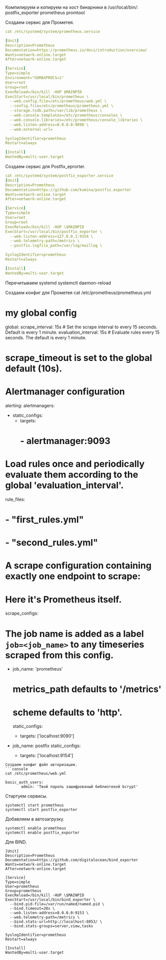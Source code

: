 Компилируем и копируем на хост бинарники в /usr/local/bin/:
postfix_exporter
prometheus
promtool


Создаем сервис для Прометея.
```yaml
cat /etc/systemd/system/prometheus.service

[Unit]
Description=Prometheus
Documentation=https://prometheus.io/docs/introduction/overview/
Wants=network-online.target
After=network-online.target

[Service]
Type=simple
Environment="GOMAXPROCS=1" 
User=root
Group=root
ExecReload=/bin/kill -HUP $MAINPID
ExecStart=/usr/local/bin/prometheus \
  --web.config.file=/etc/prometheus/web.yml \
  --config.file=/etc/prometheus/prometheus.yml \
  --storage.tsdb.path=/var/lib/prometheus \
  --web.console.templates=/etc/prometheus/consoles \
  --web.console.libraries=/etc/prometheus/console_libraries \
  --web.listen-address=0.0.0.0:9090 \
  --web.external-url=

SyslogIdentifier=prometheus
Restart=always

[Install]
WantedBy=multi-user.target
```
Создаем сервис для Postfix_eprorter.
```yaml
cat /etc/systemd/system/postfix_exporter.service
[Unit]
Description=Prometheus
Documentation=https://github.com/kumina/postfix_exporter
Wants=network-online.target
After=network-online.target

[Service]
Type=simple
User=root
Group=root
ExecReload=/bin/kill -HUP \$MAINPID
ExecStart=/usr/local/bin/postfix_exporter \
  --web.listen-address=127.0.0.1:9154 \
  --web.telemetry-path=/metrics \
  --postfix.logfile_path=/var/log/maillog \

SyslogIdentifier=prometheus
Restart=always

[Install]
WantedBy=multi-user.target
```
Перечитываем systemd
systemctl daemon-reload

Создаем конфиг для Прометея
cat /etc/prometheus/prometheus.yml

# my global config
global:
  scrape_interval:     15s # Set the scrape interval to every 15 seconds. Default is every 1 minute.
  evaluation_interval: 15s # Evaluate rules every 15 seconds. The default is every 1 minute.
  # scrape_timeout is set to the global default (10s).

# Alertmanager configuration
alerting:
  alertmanagers:
  - static_configs:
    - targets:
      # - alertmanager:9093

# Load rules once and periodically evaluate them according to the global 'evaluation_interval'.
rule_files:
  # - "first_rules.yml" 
  # - "second_rules.yml" 

# A scrape configuration containing exactly one endpoint to scrape:
# Here it's Prometheus itself.
scrape_configs:
  # The job name is added as a label `job=<job_name>` to any timeseries scraped from this config.
  - job_name: 'prometheus'

    # metrics_path defaults to '/metrics'
    # scheme defaults to 'http'.

    static_configs:
    - targets: ['localhost:9090']

  - job_name: postfix
    static_configs:
      - targets: ['localhost:9154']
```
Создаем конфиг файл авторизации.
```console
cat /etc/prometheus/web.yml

basic_auth_users:
       admin: 'Твой пароль зашифрованый библиотекой bcrypt'
```
Стартуем сервисы.
```console
systemctl start prometheus
systemctl start postfix_exporter
```

Добавляем в автозагрузку.
```console
systemctl enable prometheus
systemctl enable postfix_exporter
```

Для BIND.
```console
[Unit]
Description=Prometheus
Documentation=https://github.com/digitalocean/bind_exporter
Wants=network-online.target
After=network-online.target

[Service]
Type=simple
User=prometheus
Group=prometheus
ExecReload=/bin/kill -HUP \$MAINPID
ExecStart=/usr/local/bin/bind_exporter \
  --bind.pid-file=/var/run/named/named.pid \
  --bind.timeout=20s \
  --web.listen-address=0.0.0.0:9153 \
  --web.telemetry-path=/metrics \
  --bind.stats-url=http://localhost:8053/ \
  --bind.stats-groups=server,view,tasks

SyslogIdentifier=prometheus
Restart=always

[Install]
WantedBy=multi-user.target
```
